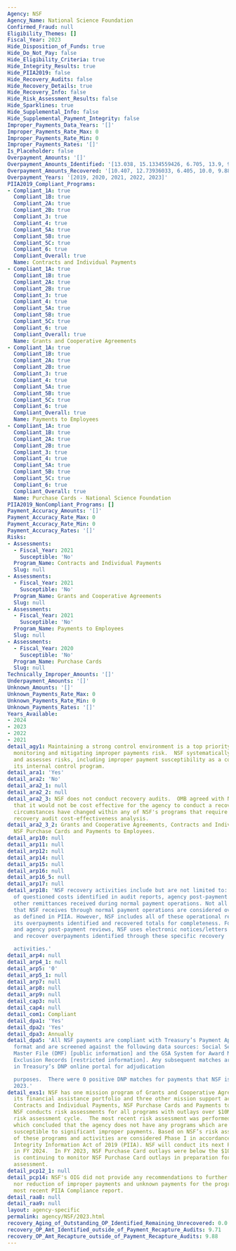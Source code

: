 ```yaml
---
Agency: NSF
Agency_Name: National Science Foundation
Confirmed_Fraud: null
Eligibility_Themes: []
Fiscal_Year: 2023
Hide_Disposition_of_Funds: true
Hide_Do_Not_Pay: false
Hide_Eligibility_Criteria: true
Hide_Integrity_Results: true
Hide_PIIA2019: false
Hide_Recovery_Audits: false
Hide_Recovery_Details: true
Hide_Recovery_Info: false
Hide_Risk_Assessment_Results: false
Hide_Sparklines: true
Hide_Supplemental_Info: false
Hide_Supplemental_Payment_Integrity: false
Improper_Payments_Data_Years: '[]'
Improper_Payments_Rate_Max: 0
Improper_Payments_Rate_Min: 0
Improper_Payments_Rates: '[]'
Is_Placeholder: false
Overpayment_Amounts: '[]'
Overpayment_Amounts_Identified: '[13.038, 15.1334559426, 6.705, 13.9, 9.71]'
Overpayment_Amounts_Recovered: '[10.407, 12.73936033, 6.405, 10.0, 9.88]'
Overpayment_Years: '[2019, 2020, 2021, 2022, 2023]'
PIIA2019_Compliant_Programs:
- Compliant_1A: true
  Compliant_1B: true
  Compliant_2A: true
  Compliant_2B: true
  Compliant_3: true
  Compliant_4: true
  Compliant_5A: true
  Compliant_5B: true
  Compliant_5C: true
  Compliant_6: true
  Compliant_Overall: true
  Name: Contracts and Individual Payments
- Compliant_1A: true
  Compliant_1B: true
  Compliant_2A: true
  Compliant_2B: true
  Compliant_3: true
  Compliant_4: true
  Compliant_5A: true
  Compliant_5B: true
  Compliant_5C: true
  Compliant_6: true
  Compliant_Overall: true
  Name: Grants and Cooperative Agreements
- Compliant_1A: true
  Compliant_1B: true
  Compliant_2A: true
  Compliant_2B: true
  Compliant_3: true
  Compliant_4: true
  Compliant_5A: true
  Compliant_5B: true
  Compliant_5C: true
  Compliant_6: true
  Compliant_Overall: true
  Name: Payments to Employees
- Compliant_1A: true
  Compliant_1B: true
  Compliant_2A: true
  Compliant_2B: true
  Compliant_3: true
  Compliant_4: true
  Compliant_5A: true
  Compliant_5B: true
  Compliant_5C: true
  Compliant_6: true
  Compliant_Overall: true
  Name: Purchase Cards - National Science Foundation
PIIA2019_NonCompliant_Programs: []
Payment_Accuracy_Amounts: '[]'
Payment_Accuracy_Rate_Max: 0
Payment_Accuracy_Rate_Min: 0
Payment_Accuracy_Rates: '[]'
Risks:
- Assessments:
  - Fiscal_Year: 2021
    Susceptible: 'No'
  Program_Name: Contracts and Individual Payments
  Slug: null
- Assessments:
  - Fiscal_Year: 2021
    Susceptible: 'No'
  Program_Name: Grants and Cooperative Agreements
  Slug: null
- Assessments:
  - Fiscal_Year: 2021
    Susceptible: 'No'
  Program_Name: Payments to Employees
  Slug: null
- Assessments:
  - Fiscal_Year: 2020
    Susceptible: 'No'
  Program_Name: Purchase Cards
  Slug: null
Technically_Improper_Amounts: '[]'
Underpayment_Amounts: '[]'
Unknown_Amounts: '[]'
Unknown_Payments_Rate_Max: 0
Unknown_Payments_Rate_Min: 0
Unknown_Payments_Rates: '[]'
Years_Available:
- 2024
- 2023
- 2022
- 2021
detail_agy1: Maintaining a strong control environment is a top priority for NSF in
  monitoring and mitigating improper payments risk.  NSF systematically identifies
  and assesses risks, including improper payment susceptibility as a cornerstone of
  its internal control program.
detail_ara1: 'Yes'
detail_ara2: 'No'
detail_ara2_1: null
detail_ara2_2: null
detail_ara2_3: NSF does not conduct recovery audits.  OMB agreed with NSF's analysis
  that it would not be cost effective for the agency to conduct a recovery audit program.  No
  circumstances have changed within any of NSF's programs that require an additional
  recovery audit cost-effectiveness analysis.
detail_ara2_3_2: Grants and Cooperative Agreements, Contracts and Individual Payments,
  NSF Purchase Cards and Payments to Employees.
detail_arp10: null
detail_arp11: null
detail_arp12: null
detail_arp14: null
detail_arp15: null
detail_arp16: null
detail_arp16_5: null
detail_arp17: null
detail_arp18: 'NSF recovery activities include but are not limited to: resolution
  of questioned costs identified in audit reports, agency post-payment reviews, and
  other remittances received during normal payment operations. Not all remittances
  that NSF receives through normal payment operations are considered overpayments
  as defined in PIIA. However, NSF includes all of these operational remittances in
  its overpayments identified and recovered totals for completeness. For audit resolution
  and agency post-payment reviews, NSF uses electronic notices/letters to identify
  and recover overpayments identified through these specific recovery

  activities.'
detail_arp4: null
detail_arp4_1: null
detail_arp5: '0'
detail_arp5_1: null
detail_arp7: null
detail_arp8: null
detail_arp9: null
detail_cap3: null
detail_cap4: null
detail_com1: Compliant
detail_dpa1: 'Yes'
detail_dpa2: 'Yes'
detail_dpa3: Annually
detail_dpa5: 'All NSF payments are compliant with Treasury’s Payment Application Modernization
  format and are screened against the following data sources: Social Security Death
  Master File (DMF) [public information] and the GSA System for Award Management (SAM)
  Exclusion Records [restricted information]. Any subsequent matches are viewable
  in Treasury’s DNP online portal for adjudication

  purposes.  There were 0 positive DNP matches for payments that NSF issued in FY
  2023.'
detail_exs1: NSF has one mission program of Grants and Cooperative Agreements for
  its financial assistance portfolio and three other mission support activities –
  Contracts and Individual Payments, NSF Purchase Cards and Payments to Employees.
  NSF conducts risk assessments for all programs with outlays over $10M on a three-year
  risk assessment cycle.  The most recent risk assessment was performed in FY 2021,
  which concluded that the agency does not have any programs which are likely to be
  susceptible to significant improper payments. Based on NSF’s risk assessment, all
  of these programs and activities are considered Phase I in accordance with the Payment
  Integrity Information Act of 2019 (PIIA). NSF will conduct its next PIIA risk assessment
  in FY 2024.  In FY 2023, NSF Purchase Card outlays were below the $10M threshold.  NSF
  is continuing to monitor NSF Purchase Card outlays in preparation for the FY 2024
  assessment.
detail_pcp12_1: null
detail_pcp14: NSF's OIG did not provide any recommendations to further improve prevention
  nor reduction of improper payments and unknown payments for the program in their
  most recent PIIA Compliance report.
detail_raa8: null
detail_raa9: null
layout: agency-specific
permalink: agency/NSF/2023.html
recovery_Aging_of_Outstanding_OP_Identified_Remaining_Unrecovered: 0.0
recovery_OP_Amt_Identified_outside_of_Payment_Recapture_Audits: 9.71
recovery_OP_Amt_Recapture_outside_of_Payment_Recapture_Audits: 9.88
---
```

